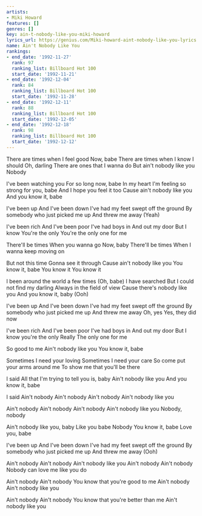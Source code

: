 ```yaml
---
artists:
- Miki Howard
features: []
genres: []
key: ain-t-nobody-like-you-miki-howard
lyrics_url: https://genius.com/Miki-howard-aint-nobody-like-you-lyrics
name: Ain't Nobody Like You
rankings:
- end_date: '1992-11-27'
  rank: 97
  ranking_list: Billboard Hot 100
  start_date: '1992-11-21'
- end_date: '1992-12-04'
  rank: 84
  ranking_list: Billboard Hot 100
  start_date: '1992-11-28'
- end_date: '1992-12-11'
  rank: 88
  ranking_list: Billboard Hot 100
  start_date: '1992-12-05'
- end_date: '1992-12-18'
  rank: 98
  ranking_list: Billboard Hot 100
  start_date: '1992-12-12'
---
```

There are times when I feel good
Now, babe
There are times when I know I should
Oh, darling
There are ones that I wanna do
But ain't nobody like you
Nobody

I've been watching you
For so long now, babe
In my heart
I'm feeling so strong for you, babe
And I hope you feel it too
Cause ain't nobody like you
And you know it, babe


I've been up
And I've been down
I've had my feet swept off the ground
By somebody who just picked me up
And threw me away
(Yeah)

I've been rich
And I've been poor
I've had boys in
And out my door
But I know
You're the only
You're the only one for me


There'll be times
When you wanna go
Now, baby
There'll be times
When I wanna keep moving on

But not this time
Gonna see it through
Cause ain't nobody like you
You know it, babe
You know it
You know it

I been around the world a few times
(Oh, babe)
I have searched
But I could not find my darling
Always in the field of view
Cause there's nobody like you
And you know it, baby
(Ooh)


I've been up
And I've been down
I've had my feet swept off the ground
By somebody who just picked me up
And threw me away
Oh, yes
Yes, they did now

I've been rich
And I've been poor
I've had boys in
And out my door
But I know you're the only
Really
The only one for me

So good to me
Ain't nobody like you
You know it, babe

Sometimes I need your loving
Sometimes I need your care
So come put your arms around me
To show me that you'll be there

I said
All that I'm trying to tell you is, baby
Ain't nobody like you
And you know it, babe

I said
Ain't nobody
Ain't nobody
Ain't nobody
Ain't nobody like you

Ain't nobody
Ain't nobody
Ain't nobody
Ain't nobody like you
Nobody, nobody

Ain't nobody like you, baby
Like you babe
Nobody
You know it, babe
Love you, babe

I've been up
And I've been down
I've had my feet swept off the ground
By somebody who just picked me up
And threw me away
(Ooh)

Ain't nobody
Ain't nobody
Ain't nobody like you
Ain't nobody
Ain't nobody
Nobody can love me like you do

Ain't nobody
Ain't nobody
You know that you're good to me
Ain't nobody
Ain't nobody like you

Ain't nobody
Ain't nobody
You know that you're better than me
Ain't nobody like you
